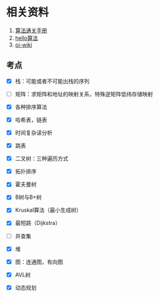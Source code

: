 # 相关资料

1. [算法通关手册](https://algo.itcharge.cn/)
2. [hello算法](https://www.hello-algo.com/)
3. [oi-wiki](https://oi-wiki.org/)



## 考点
- [x] 栈：可能或者不可能出栈的序列
- [ ] 矩阵：求矩阵和地址的映射关系，特殊逆矩阵低纬存储映射
- [x] 各种排序算法
- [x] 哈希表，链表
- [x] 时间复杂读分析
- [x] 跳表
- [x] 二叉树：三种遍历方式
- [x] 拓扑排序
- [x] 霍夫曼树
- [x] B树与B+树
- [x] Kruskal算法（最小生成树）
- [x] 最短路（Dijkstra）
- [ ] 并查集
- [x] 堆
- [x] 图：连通图，有向图
- [x] AVL树
- [x] 动态规划











